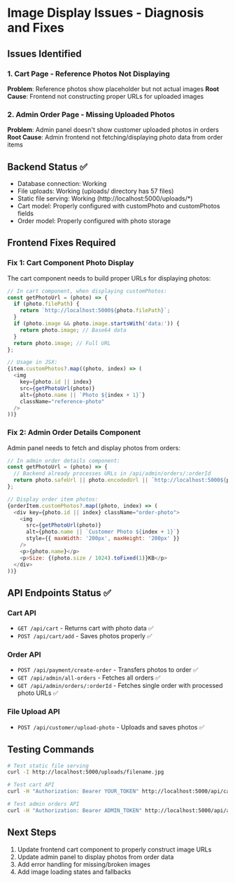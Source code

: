 # Image Display Issues - Diagnosis and Fixes

## Issues Identified

### 1. Cart Page - Reference Photos Not Displaying
**Problem**: Reference photos show placeholder but not actual images
**Root Cause**: Frontend not constructing proper URLs for uploaded images

### 2. Admin Order Page - Missing Uploaded Photos  
**Problem**: Admin panel doesn't show customer uploaded photos in orders
**Root Cause**: Admin frontend not fetching/displaying photo data from order items

## Backend Status ✅
- Database connection: Working
- File uploads: Working (uploads/ directory has 57 files)
- Static file serving: Working (http://localhost:5000/uploads/*)
- Cart model: Properly configured with customPhoto and customPhotos fields
- Order model: Properly configured with photo storage

## Frontend Fixes Required

### Fix 1: Cart Component Photo Display
The cart component needs to build proper URLs for displaying photos:

```javascript
// In cart component, when displaying customPhotos:
const getPhotoUrl = (photo) => {
  if (photo.filePath) {
    return `http://localhost:5000${photo.filePath}`;
  }
  if (photo.image && photo.image.startsWith('data:')) {
    return photo.image; // Base64 data
  }
  return photo.image; // Full URL
};

// Usage in JSX:
{item.customPhotos?.map((photo, index) => (
  <img 
    key={photo.id || index}
    src={getPhotoUrl(photo)} 
    alt={photo.name || `Photo ${index + 1}`}
    className="reference-photo"
  />
))}
```

### Fix 2: Admin Order Details Component
Admin panel needs to fetch and display photos from orders:

```javascript
// In admin order details component:
const getPhotoUrl = (photo) => {
  // Backend already processes URLs in /api/admin/orders/:orderId
  return photo.safeUrl || photo.encodedUrl || `http://localhost:5000${photo.filePath}`;
};

// Display order item photos:
{orderItem.customPhotos?.map((photo, index) => (
  <div key={photo.id || index} className="order-photo">
    <img 
      src={getPhotoUrl(photo)} 
      alt={photo.name || `Customer Photo ${index + 1}`}
      style={{ maxWidth: '200px', maxHeight: '200px' }}
    />
    <p>{photo.name}</p>
    <p>Size: {(photo.size / 1024).toFixed(1)}KB</p>
  </div>
))}
```

## API Endpoints Status ✅

### Cart API
- `GET /api/cart` - Returns cart with photo data ✅
- `POST /api/cart/add` - Saves photos properly ✅

### Order API  
- `POST /api/payment/create-order` - Transfers photos to order ✅
- `GET /api/admin/all-orders` - Fetches all orders ✅
- `GET /api/admin/orders/:orderId` - Fetches single order with processed photo URLs ✅

### File Upload API
- `POST /api/customer/upload-photo` - Uploads and saves photos ✅

## Testing Commands

```bash
# Test static file serving
curl -I http://localhost:5000/uploads/filename.jpg

# Test cart API
curl -H "Authorization: Bearer YOUR_TOKEN" http://localhost:5000/api/cart

# Test admin orders API  
curl -H "Authorization: Bearer ADMIN_TOKEN" http://localhost:5000/api/admin/all-orders
```

## Next Steps
1. Update frontend cart component to properly construct image URLs
2. Update admin panel to display photos from order data
3. Add error handling for missing/broken images
4. Add image loading states and fallbacks